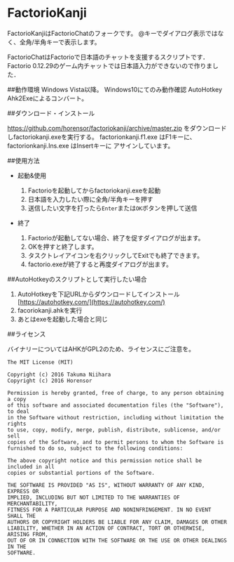 # FactorioKanji
FactorioKanjiはFactorioChatのフォークです。
@キーでダイアログ表示ではなく、全角/半角キーで表示します。

FactorioChatはFactorioで日本語のチャットを支援するスクリプトです．
Factorio 0.12.29のゲーム内チャットでは日本語入力ができないので作りました．

##動作環境
Windows Vista以降。
Windows10にてのみ動作確認
AutoHotkey Ahk2Exeによるコンバート。

##ダウンロード・インストール

  https://github.com/horensor/factoriokanji/archive/master.zip
  をダウンロードしfactoriokanji.exeを実行する。
  factorionkanji.f1.exe はF1キーに、factorionkanji.Ins.exe はInsertキーに
  アサインしています。


##使用方法
- 起動&使用
  1. Factorioを起動してからfactoriokanji.exeを起動
  2. 日本語を入力したい際に全角/半角キーを押す
  3. 送信したい文字を打ったら`Enter`または`OK`ボタンを押して送信

- 終了
  1. Factorioが起動してない場合、終了を促すダイアログが出ます。
  2. OKを押すと終了します。
  3. タスクトレイアイコンを右クリックしてExitでも終了できます。
  4. factorio.exeが終了すると再度ダイアログが出ます。
  

##AutoHotkeyのスクリプトとして実行したい場合

 1. AutoHotkeyを下記URLからダウンロードしてインストール
   [https://autohotkey.com/](https://autohotkey.com/)
 2. facoriokanji.ahkを実行
 3. あとはexeを起動した場合と同じ

##ライセンス

バイナリーについてはAHKがGPL2のため、ライセンスにご注意を。
```
The MIT License (MIT)

Copyright (c) 2016 Takuma Niihara
Copyright (c) 2016 Horensor

Permission is hereby granted, free of charge, to any person obtaining a copy
of this software and associated documentation files (the "Software"), to deal
in the Software without restriction, including without limitation the rights
to use, copy, modify, merge, publish, distribute, sublicense, and/or sell
copies of the Software, and to permit persons to whom the Software is
furnished to do so, subject to the following conditions:

The above copyright notice and this permission notice shall be included in all
copies or substantial portions of the Software.

THE SOFTWARE IS PROVIDED "AS IS", WITHOUT WARRANTY OF ANY KIND, EXPRESS OR
IMPLIED, INCLUDING BUT NOT LIMITED TO THE WARRANTIES OF MERCHANTABILITY,
FITNESS FOR A PARTICULAR PURPOSE AND NONINFRINGEMENT. IN NO EVENT SHALL THE
AUTHORS OR COPYRIGHT HOLDERS BE LIABLE FOR ANY CLAIM, DAMAGES OR OTHER
LIABILITY, WHETHER IN AN ACTION OF CONTRACT, TORT OR OTHERWISE, ARISING FROM,
OUT OF OR IN CONNECTION WITH THE SOFTWARE OR THE USE OR OTHER DEALINGS IN THE
SOFTWARE.
```
